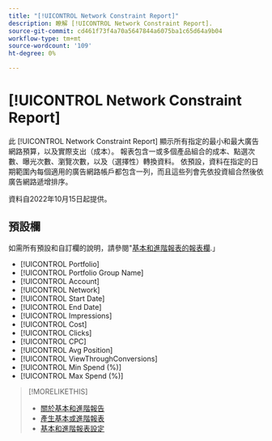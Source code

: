 ```yaml
---
title: "[!UICONTROL Network Constraint Report]"
description: 瞭解 [!UICONTROL Network Constraint Report].
source-git-commit: cd461f73f4a70a5647844a6075ba1c65d64a9b04
workflow-type: tm+mt
source-wordcount: '109'
ht-degree: 0%

---
```


# [!UICONTROL Network Constraint Report]

此 [!UICONTROL Network Constraint Report] 顯示所有指定的最小和最大廣告網路預算，以及實際支出（成本）。 報表包含一或多個產品組合的成本、點選次數、曝光次數、瀏覽次數，以及（選擇性）轉換資料。 依預設，資料在指定的日期範圍內每個適用的廣告網路帳戶都包含一列，而且這些列會先依投資組合然後依廣告網路遞增排序。

資料自2022年10月15日起提供。<!-- [Later: You can view data for the previous NN days.] -->

## 預設欄

如需所有預設和自訂欄的說明，請參閱&quot;[基本和進階報表的報表欄](basic-advanced-report-columns.md).」

* [!UICONTROL Portfolio]
* [!UICONTROL Portfolio Group Name]
* [!UICONTROL Account]
* [!UICONTROL Network]
* [!UICONTROL Start Date]
* [!UICONTROL End Date]
* [!UICONTROL Impressions]
* [!UICONTROL Cost]
* [!UICONTROL Clicks]
* [!UICONTROL CPC]
* [!UICONTROL Avg Position]
* [!UICONTROL ViewThroughConversions]
* [!UICONTROL Min Spend (%)]
* [!UICONTROL Max Spend (%)]

>[!MORELIKETHIS]
>
>* [關於基本和進階報告](basic-advanced-report-about.md)
>* [產生基本或進階報表](basic-advanced-report-generate.md)
>* [基本和進階報表設定](basic-advanced-report-settings.md)

